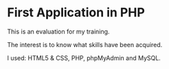 # First Application in PHP

This is an evaluation for my training.

The interest is to know what skills have been acquired.

I used: HTML5 & CSS, PHP, phpMyAdmin and MySQL.
